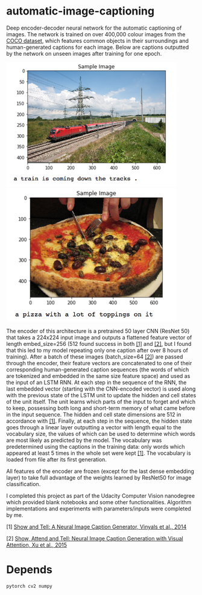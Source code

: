 # automatic-image-captioning

Deep encoder-decoder neural network for the automatic captioning of images. The network is trained on over 400,000 colour images from the [COCO dataset](https://cocodataset.org/), which features common objects in their surroundings and human-generated captions for each image. Below are captions outputted by the network on unseen images after training for one epoch.

<img src="https://github.com/callumcanavan/automatic-image-captioning/blob/master/images/train.png" alt="drawing" width="450"/>

<img src="https://github.com/callumcanavan/automatic-image-captioning/blob/master/images/pizza.png" alt="drawing" width="450"/>

The encoder of this architecture is a pretrained 50 layer CNN (ResNet 50) that takes a 224x224 input image and outputs a flattened feature vector of length embed_size=256 (512 found success in both [[1]](https://arxiv.org/pdf/1411.4555.pdf) and [[2]](https://arxiv.org/pdf/1502.03044.pdf), but I found that this led to my model repeating only one caption after over 8 hours of training). After a batch of these images (batch_size=64 [[2]](https://arxiv.org/pdf/1502.03044.pdf)) are passed through the encoder, their feature vectors are concatenated to one of their corresponding human-generated caption sequences (the words of which are tokenized and embedded in the same size feature space) and used as the input of an LSTM RNN. At each step in the sequence of the RNN, the last embedded vector (starting with the CNN-encoded vector) is used along with the previous state of the LSTM unit to update the hidden and cell states of the unit itself. The unit learns which parts of the input to forget and which to keep, possessing both long and short-term memory of what came before in the input sequence. The hidden and cell state dimensions are 512 in accordance with [[1]](https://arxiv.org/pdf/1411.4555.pdf). Finally, at each step in the sequence, the hidden state goes through a linear layer outputting a vector with length equal to the vocabulary size, the values of which can be used to determine which words are most likely as predicted by the model. The vocabulary was predetermined using the captions in the training data: only words which appeared at least 5 times in the whole set were kept [[1]](https://arxiv.org/pdf/1411.4555.pdf). The vocabulary is loaded from file after its first generation.

All features of the encoder are frozen (except for the last dense embedding layer) to take full advantage of the weights learned by ResNet50 for image classification. 

I completed this project as part of the Udacity Computer Vision nanodegree which provided blank notebooks and some other functionalities. Algorithm implementations and experiments with parameters/inputs were completed by me.

[1] [Show and Tell: A Neural Image Caption Generator, Vinyals et al., 2014](https://arxiv.org/pdf/1411.4555.pdf)

[2] [Show, Attend and Tell: Neural Image Caption Generation with Visual Attention, Xu et al., 2015](https://arxiv.org/pdf/1502.03044.pdf)

# Depends
```
pytorch cv2 numpy
```
